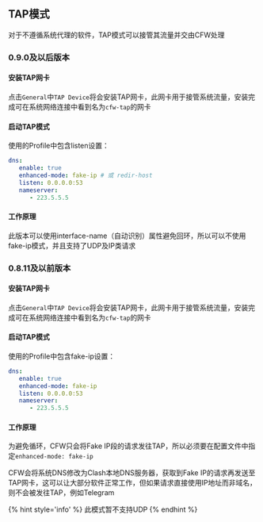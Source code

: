 ## TAP模式

对于不遵循系统代理的软件，TAP模式可以接管其流量并交由CFW处理

### 0.9.0及以后版本

#### 安装TAP网卡
点击``General``中``TAP Device``将会安装TAP网卡，此网卡用于接管系统流量，安装完成可在系统网络连接中看到名为``cfw-tap``的网卡

#### 启动TAP模式

使用的Profile中包含listen设置：
```yaml
dns:
   enable: true
   enhanced-mode: fake-ip # 或 redir-host
   listen: 0.0.0.0:53
   nameserver:
      - 223.5.5.5
```

#### 工作原理

此版本可以使用interface-name（自动识别）属性避免回环，所以可以不使用fake-ip模式，并且支持了UDP及IP类请求

### 0.8.11及以前版本

#### 安装TAP网卡
点击``General``中``TAP Device``将会安装TAP网卡，此网卡用于接管系统流量，安装完成可在系统网络连接中看到名为``cfw-tap``的网卡

#### 启动TAP模式

使用的Profile中包含fake-ip设置：
```yaml
dns:
   enable: true
   enhanced-mode: fake-ip
   listen: 0.0.0.0:53
   nameserver:
      - 223.5.5.5
```

#### 工作原理

为避免循环，CFW只会将Fake IP段的请求发往TAP，所以必须要在配置文件中指定``enhanced-mode: fake-ip``

CFW会将系统DNS修改为Clash本地DNS服务器，获取到Fake IP的请求再发送至TAP网卡，这可以让大部分软件正常工作，但如果请求直接使用IP地址而非域名，则不会被发往TAP，例如Telegram

{% hint style='info' %}
此模式暂不支持UDP
{% endhint %}
